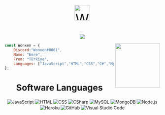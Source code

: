 <p align="center" style="font-size: 45px;">
<img src="https://cdn.discordapp.com/emojis/952133575677972491.gif?size=80&quality=lossless" width="50" alt="Wonxen">
<br>
</p>
 <p align="center">
     <a href="https://github.com/Wonxenshu/"><img src="https://cdn.discordapp.com/attachments/828589873253449838/986544415927574528/wonxen.png"></a>
</p>

<img align='right' src="https://cdn.discordapp.com/attachments/828589873253449838/990980977838932008/static_2.png" width="145">

```js
const Wonxen = {
    Discord:"Wonxen#0001",
    Name: "Emre",
    From: "Türkiye",
    Languages: ["JavaScript","HTML","CSS","C#","MySQL","Node.js"],
};
```
</a>
</p>
<h1 align="center">Software Languages</h1>
<div align="center">
 <img alt="JavaScript" align="center" src="https://img.shields.io/badge/-JavaScript-05122A?style=flat&logo=javascript"/>
 <img alt="HTML" align="center" src="https://img.shields.io/badge/-HTML-05122A?style=flat&logo=HTML5"/>
 <img alt="CSS" align="center" src="https://img.shields.io/badge/-CSS-05122A?style=flat&logo=CSS3&logoColor=1572B6"/>
 <img alt="CSharp" align="center" src="https://img.shields.io/badge/-C%20Sharp-05122A?style=flat&logo=csharp"/>
 <img alt="MySQL" align="center" src="https://img.shields.io/badge/-MySQL-05122A?style=flat&logo=MySQL"/>
 <img alt="MongoDB" align="center" src="https://img.shields.io/badge/-MongoDB-05122A?style=flat&logo=mongodb"/>
 <img alt="Node.js" align="center" src="https://img.shields.io/badge/-Node.js-05122A?style=flat&logo=node.js"/>
 <img alt="Heroku" align="center" src="https://img.shields.io/badge/-Heroku-05122A?style=flat&logo=heroku"/>
 <img alt="GitHub" align="center" src="https://img.shields.io/badge/-GitHub-05122A?style=flat&logo=github"/>
 <img alt="Visual Studio Code" align="center" src="https://img.shields.io/badge/-Visual%20Studio%20Code-05122A?style=flat&logo=visual-studio-code&logoColor=007ACC"/>
</div>

